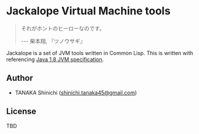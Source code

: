 # Jackalope Virtual Machine tools

> それがホントのヒーローなのです。
> 
> --- 柴本翔, 『ツノウサギ』

Jackalope is a set of JVM tools written in Common Lisp. This is written with referencing [Java 1.8 JVM specification](https://docs.oracle.com/javase/specs/jvms/se8/html/index.html).

## Author

- TANAKA Shinichi (shinichi.tanaka45@gmail.com)

## License

TBD
